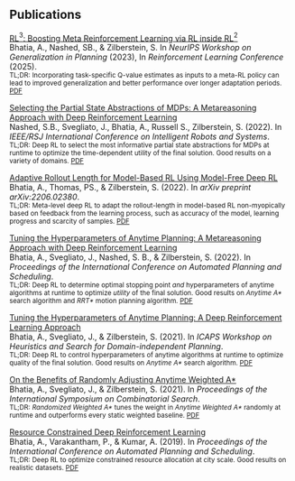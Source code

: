 ## Publications


[RL$^3$: Boosting Meta Reinforcement Learning via RL inside RL$^2$](#publications/BNZrlc25)<br>
Bhatia, A., Nashed, SB., & Zilberstein, S. In _NeurIPS Workshop on Generalization in Planning_ (2023), In _Reinforcement Learning Conference_ (2025).<br>
<small>
TL;DR: Incorporating task-specific Q-value estimates as inputs to a meta-RL policy can lead to improved generalization and better performance over longer adaptation periods.
[PDF](/files/BNZrlc25.pdf)
</small>


[Selecting the Partial State Abstractions of MDPs: A Metareasoning Approach with Deep Reinforcement Learning](#publications/NSBRZiros22)<br>
Nashed, S.B., Svegliato, J., Bhatia, A., Russell S., Zilberstein, S. (2022). In _IEEE/RSJ International Conference on Intelligent Robots and Systems_.<br>
<small>
TL;DR: Deep RL to select the most informative partial state abstractions for MDPs at runtime to optimize the time-dependent utility of the final solution. Good results on a variety of domains.
[PDF](files/NSBRZiros22.pdf)
</small>

[Adaptive Rollout Length for Model-Based RL Using Model-Free Deep RL](#publications/BTZarxiv22)<br>
Bhatia, A., Thomas, PS., & Zilberstein, S. (2022). In _arXiv preprint arXiv:2206.02380_.<br>
<small>
TL;DR: Meta-level deep RL to adapt the rollout-length in model-based RL non-myopically based on feedback from the learning process, such as accuracy of the model, learning progress and scarcity of samples.
[PDF](files/BTZarxiv22.pdf)
</small>


[Tuning the Hyperparameters of Anytime Planning: A Metareasoning Approach with Deep Reinforcement Learning](#publications/BSNZicaps22)<br>
Bhatia, A., Svegliato, J., Nashed, S. B., & Zilberstein, S. (2022). In _Proceedings of the International Conference on Automated Planning and Scheduling_.<br>
<small>
TL;DR: Deep RL to determine optimal stopping point _and_ hyperparameters of anytime algorithms at runtime to optimize _utility_ of the final solution. Good results on _Anytime A*_ search algorithm and _RRT*_ motion planning algorithm.
[PDF](files/BSNZicaps22.pdf)
</small>

[Tuning the Hyperparameters of Anytime Planning: A Deep Reinforcement Learning Approach](#publications/BSZhsdip2021)<br>
Bhatia, A., Svegliato, J., & Zilberstein, S. (2021). In _ICAPS Workshop on Heuristics and Search for Domain-independent Planning_.<br>
<small>
TL;DR: Deep RL to control hyperparameters of anytime algorithms at runtime to optimize quality of the final solution. Good results on _Anytime A*_ search algorithm.
[PDF](files/BSZhsdip2021.pdf)
</small>


[On the Benefits of Randomly Adjusting Anytime Weighted A*](#publications/BSZsocs21)<br>
Bhatia, A., Svegliato, J., & Zilberstein, S. (2021). In _Proceedings of the International Symposium on Combinatorial Search_.<br>
<small>
TL;DR: _Randomized Weighted A\*_ tunes the weight in _Anytime Weighted A\*_ randomly at runtime and outperforms every static weighted baseline.
[PDF](files/BSZsocs21.pdf)
</small>


[Resource Constrained Deep Reinforcement Learning](#publications/BVKicaps2019)<br>
Bhatia, A., Varakantham, P., & Kumar, A. (2019). In _Proceedings of the International Conference on Automated Planning and Scheduling_.<br>
<small>
TL;DR: Deep RL to optimize constrained resource allocation at city scale. Good results on realistic datasets.
[PDF](files/BVKicaps2019.pdf)
</small>
